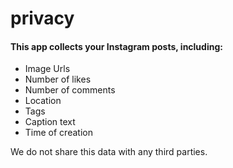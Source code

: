 # privacy

#### This app collects your Instagram posts, including:
- Image Urls
- Number of likes
- Number of comments
- Location
- Tags
- Caption text
- Time of creation

We do not share this data with any third parties.
